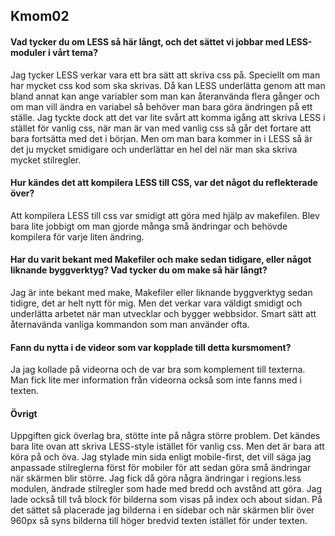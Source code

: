 ## Kmom02
<!--===============================-->

#### Vad tycker du om LESS så här långt, och det sättet vi jobbar med LESS-moduler i vårt tema?

Jag tycker LESS verkar vara ett bra sätt att skriva css på. Speciellt om man har mycket css kod som ska skrivas. Då kan LESS underlätta genom att man bland annat kan ange variabler som man kan återanvända flera gånger och om man vill ändra en variabel så behöver man bara göra ändringen på ett ställe. Jag tyckte dock att det var lite svårt att komma igång att skriva LESS i stället för vanlig css, när man är van med vanlig css så går det fortare att bara fortsätta med det i början. Men om man bara kommer in i LESS så är det ju mycket smidigare och underlättar en hel del när man ska skriva mycket stilregler.


#### Hur kändes det att kompilera LESS till CSS, var det något du reflekterade över?

Att kompilera LESS till css var smidigt att göra med hjälp av makefilen. Blev bara lite jobbigt om man gjorde många små ändringar och behövde kompilera för varje liten ändring.


#### Har du varit bekant med Makefiler och make sedan tidigare, eller något liknande byggverktyg? Vad tycker du om make så här långt?

Jag är inte bekant med make, Makefiler eller liknande byggverktyg sedan tidigre, det ar helt nytt för mig. Men det verkar vara väldigt smidigt och underlätta arbetet när man utvecklar och bygger webbsidor. Smart sätt att åternavända vanliga kommandon som man använder ofta.

#### Fann du nytta i de videor som var kopplade till detta kursmoment?

Ja jag kollade på videorna och de var bra som komplement till texterna. Man fick lite mer information från videorna också som inte fanns med i texten.

#### Övrigt

Uppgiften gick överlag bra, stötte inte på några större problem. Det kändes bara lite ovan att skriva LESS-style istället för vanlig css. Men det är bara att köra på och öva. Jag stylade min sida enligt mobile-first, det vill säga jag anpassade stilreglerna först för mobiler för att sedan göra små ändringar när skärmen blir större. Jag fick då göra några ändringar i regions.less modulen, ändrade stilregler som hade med bredd och avstånd att göra. Jag lade också till två block för bilderna som visas på index och about sidan. På det sättet så placerade jag bilderna i en sidebar och när skärmen blir över 960px så syns bilderna till höger bredvid texten istället för under texten.









